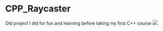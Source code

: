 # CPP_Raycaster
Old project I did for fun and learning before taking my first C++ course
![](Raycaster/raycaster.gif)
